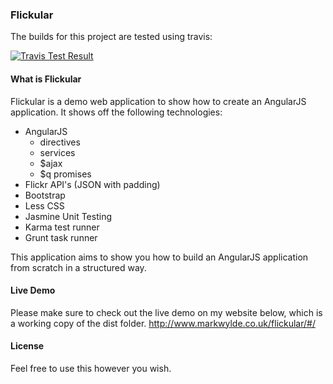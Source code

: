 ### Flickular ###
The builds for this project are tested using travis:

[![Travis Test Result](https://travis-ci.org/markwylde/Flickular-Demo.svg?branch=master)](https://travis-ci.org/markwylde/Flickular-Demo)

#### What is Flickular ####
Flickular is a demo web application to show how to create an AngularJS application. It shows off the following technologies:

 - AngularJS
     - directives
     - services
     - $ajax
     - $q promises
 - Flickr API's (JSON with padding)
 - Bootstrap
 - Less CSS
 - Jasmine Unit Testing
 - Karma test runner
 - Grunt task runner

This application aims to show you how to build an AngularJS application from scratch in a structured way.

#### Live Demo ####
Please make sure to check out the live demo on my website below, which is a working copy of the dist folder.
http://www.markwylde.co.uk/flickular/#/

#### License ####
Feel free to use this however you wish.
